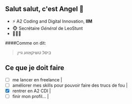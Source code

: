 ## Salut salut, c'est __Angel__ 👋

<!--
**AnrelWsh/AnrelWsh** is a ✨ _special_ ✨ repository because its `README.md` (this file) appears on your GitHub profile.

Here are some ideas to get you started:

- 🔭 I’m currently working on ...
- 🌱 I’m currently learning ...
- 👯 I’m looking to collaborate on ...
- 🤔 I’m looking for help with ...
- 💬 Ask me about ...
- 📫 How to reach me: ...
- 😄 Pronouns: ...
- ⚡ Fun fact: ...
-->

* ⚡ A2 Coding and Digital Innovation, __IIM__
* 🐵 Secrétaire _Général_ de LeoStunt
* 🤔🤔🤔

####Comme on dit:
> _ביסל טשיקאַווע גיין_

Ce que je doit faire
---------------------
- [ ] me lancer en freelance                                   |
- [ ] améliorer mes skills pour pouvoir faire des trucs de fou |
- [x] rentrer en A2 CDI                                        |
- [ ] finir mon profil...                                      |
